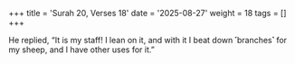 +++
title = 'Surah 20, Verses 18'
date = '2025-08-27'
weight = 18
tags = []
+++

He replied, “It is my staff! I lean on it, and with it I beat down ˹branches˺ for my sheep, and I have other uses for it.”